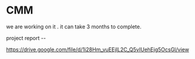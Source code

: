 # CMM
we are working on it . it can take 3 months to complete.

project report --

https://drive.google.com/file/d/1i28Hm_vuEEjIL2C_Q5vIUehEjg5OcsGl/view
